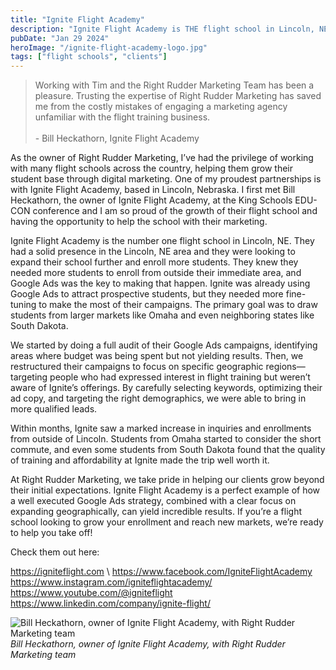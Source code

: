```yaml
---
title: "Ignite Flight Academy"
description: "Ignite Flight Academy is THE flight school in Lincoln, NE.  Being the #1 school in the area, they sought our help to find students outside their immediate area to expand the school further."
pubDate: "Jan 29 2024"
heroImage: "/ignite-flight-academy-logo.jpg"
tags: ["flight schools", "clients"]
---
```



> Working with Tim and the Right Rudder Marketing Team has been a pleasure. Trusting the expertise of Right Rudder Marketing has saved me from the costly mistakes of engaging a marketing agency unfamiliar with the flight training business. <br><br>- Bill Heckathorn, Ignite Flight Academy

As the owner of Right Rudder Marketing, I’ve had the privilege of working with many flight schools across the country, helping them grow their student base through digital marketing. One of my proudest partnerships is with Ignite Flight Academy, based in Lincoln, Nebraska.  I first met Bill Heckathorn, the owner of Ignite Flight Academy, at the King Schools EDU-CON conference and I am so proud of the growth of their flight school and having the opportunity to help the school with their marketing.

Ignite Flight Academy is the number one flight school in Lincoln, NE.  They had a solid presence in the Lincoln, NE area and they were looking to expand their school further and enroll more students.  They knew they needed more students to enroll from outside their immediate area, and Google Ads was the key to making that happen.  Ignite was already using Google Ads to attract prospective students, but they needed more fine-tuning to make the most of their campaigns. The primary goal was to draw students from larger markets like Omaha and even neighboring states like South Dakota.

We started by doing a full audit of their Google Ads campaigns, identifying areas where budget was being spent but not yielding results. Then, we restructured their campaigns to focus on specific geographic regions—targeting people who had expressed interest in flight training but weren’t aware of Ignite’s offerings. By carefully selecting keywords, optimizing their ad copy, and targeting the right demographics, we were able to bring in more qualified leads.

Within months, Ignite saw a marked increase in inquiries and enrollments from outside of Lincoln. Students from Omaha started to consider the short commute, and even some students from South Dakota found that the quality of training and affordability at Ignite made the trip well worth it.

At Right Rudder Marketing, we take pride in helping our clients grow beyond their initial expectations. Ignite Flight Academy is a perfect example of how a well executed Google Ads strategy, combined with a clear focus on expanding geographically, can yield incredible results. If you’re a flight school looking to grow your enrollment and reach new markets, we’re ready to help you take off!

Check them out here:

https://igniteflight.com \ 
https://www.facebook.com/IgniteFlightAcademy \
https://www.instagram.com/igniteflightacademy/ \
https://www.youtube.com/@igniteflight \
https://www.linkedin.com/company/ignite-flight/ 




![Bill Heckathorn, owner of Ignite Flight Academy, with Right Rudder Marketing team](/ignite-flight-bill-heckathorn-with-tim-jedrek-and-right-rudder-marketing-team.webp)
*Bill Heckathorn, owner of Ignite Flight Academy, with Right Rudder Marketing team*


